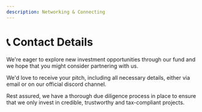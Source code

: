 ```yaml
---
description: Networking & Connecting
---
```


# 📞 Contact Details

We're eager to explore new investment opportunities through our fund and we hope that you might consider partnering with us.&#x20;

We'd love to receive your pitch, including all necessary details, either via email or on our official discord channel.&#x20;

Rest assured, we have a thorough due diligence process in place to ensure that we only invest in credible, trustworthy and tax-compliant projects.

